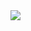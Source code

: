 <img src="[http://url.to/image.png](https://github.com/aitazhibayeva/Android_Dev/blob/main/DodoPizza/1.jpg)">
